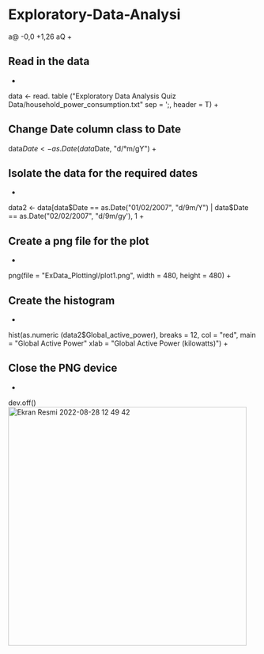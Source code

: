 # Exploratory-Data-Analysi

a@ -0,0 +1,26 aQ
+
## Read in the data
+
data <- read. table ("Exploratory Data Analysis Quiz Data/household_power_consumption.txt"
                       sep = ';, header = T)
+
## Change Date column class to Date
data$Date <- as.Date (data$Date, "d/°m/gY")
+ 
## Isolate the data for the required dates
+
data2 <- data[data$Date == as.Date("01/02/2007", "d/9m/Y") | data$Date == as.Date("02/02/2007", "d/9m/gy'), 1
+ 
## Create a png file for the plot
+ 
png(file = "ExData_Plottingl/plot1.png", width = 480, height = 480)
+
## Create the histogram
+
hist(as.numeric (data2$Global_active_power), breaks = 12,
col = "red", main = "Global Active Power"
xlab = "Global Active Power (kilowatts)")
+
## Close the PNG device
+
dev.off() <img width="482" alt="Ekran Resmi 2022-08-28 12 49 42" src="https://user-images.githubusercontent.com/112256749/187067990-494853b7-8843-4877-975d-f07c1922a6fd.png">

